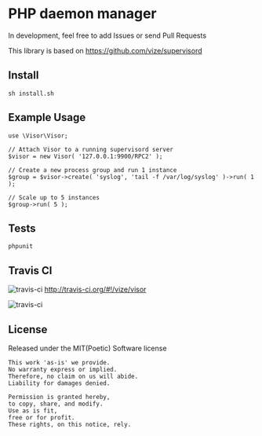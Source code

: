 PHP daemon manager
========================================================================

In development, feel free to add Issues or send Pull Requests

This library is based on https://github.com/vize/supervisord

Install
--------

    sh install.sh

Example Usage
-------------

    use \Visor\Visor;

    // Attach Visor to a running supervisord server
    $visor = new Visor( '127.0.0.1:9900/RPC2' );
    
    // Create a new process group and run 1 instance
    $group = $visor->create( 'syslog', 'tail -f /var/log/syslog' )->run( 1 );
    
    // Scale up to 5 instances
    $group->run( 5 );

Tests
--------

    phpunit

Travis CI
---------

![travis-ci](http://cdn-ak.favicon.st-hatena.com/?url=http%3A%2F%2Fabout.travis-ci.org%2F)&nbsp;http://travis-ci.org/#!/vize/visor

![travis-ci](https://secure.travis-ci.org/vize/visor.png?branch=master)

License
------------------------

Released under the MIT(Poetic) Software license

    This work 'as-is' we provide.
    No warranty express or implied.
    Therefore, no claim on us will abide.
    Liability for damages denied.

    Permission is granted hereby,
    to copy, share, and modify.
    Use as is fit,
    free or for profit.
    These rights, on this notice, rely.
